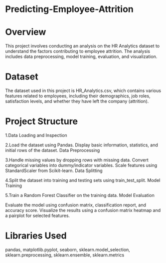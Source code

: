 # Predicting-Employee-Attrition
# Overview
This project involves conducting an analysis on the HR Analytics dataset to understand the factors contributing to employee attrition. The analysis includes data preprocessing, model training, evaluation, and visualization.

# Dataset
The dataset used in this project is HR_Analytics.csv, which contains various features related to employees, including their demographics, job roles, satisfaction levels, and whether they have left the company (attrition).

# Project Structure
1.Data Loading and Inspection

2.Load the dataset using Pandas.
Display basic information, statistics, and initial rows of the dataset.
Data Preprocessing

3.Handle missing values by dropping rows with missing data.
Convert categorical variables into dummy/indicator variables.
Scale features using StandardScaler from Scikit-learn.
Data Splitting

4.Split the dataset into training and testing sets using train_test_split.
Model Training

5.Train a Random Forest Classifier on the training data.
Model Evaluation

Evaluate the model using confusion matrix, classification report, and accuracy score.
Visualize the results using a confusion matrix heatmap and a pairplot for selected features.
# Libraries Used
pandas, matplotlib.pyplot, seaborn, sklearn.model_selection, sklearn.preprocessing, sklearn.ensemble, sklearn.metrics
